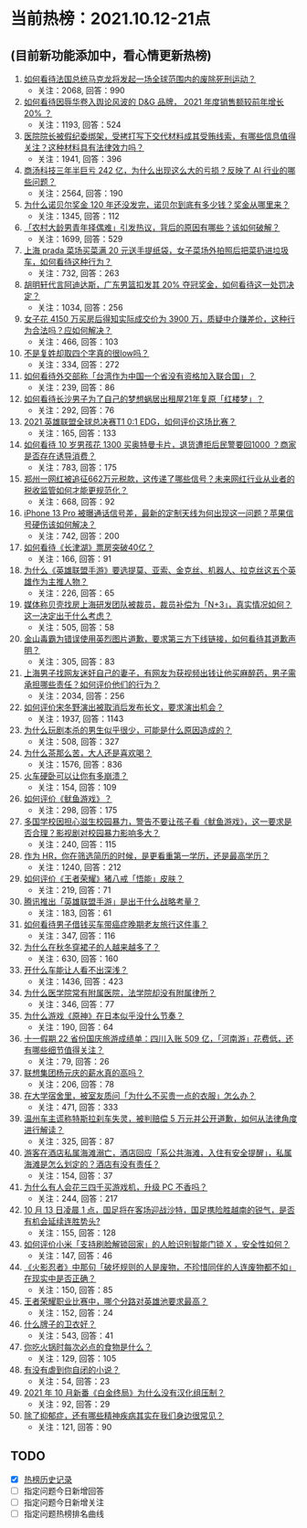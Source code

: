 # 当前热榜：2021.10.12-21点
## (目前新功能添加中，看心情更新热榜)
1. [如何看待法国总统马克龙将发起一场全球范围内的废除死刑运动？](https://www.zhihu.com/question/491648365)
    * 关注：2068, 回答：990
2. [如何看待因辱华卷入舆论风波的 D&G 品牌， 2021 年度销售额较前年增长 20% ？](https://www.zhihu.com/question/491877720)
    * 关注：1193, 回答：524
3. [医院院长被假纪委绑架，受拷打写下交代材料成其受贿线索，有哪些信息值得关注？这种材料具有法律效力吗？](https://www.zhihu.com/question/491773260)
    * 关注：1941, 回答：396
4. [商汤科技三年半巨亏 242 亿，为什么出现这么大的亏损？反映了 AI 行业的哪些问题？](https://www.zhihu.com/question/487442760)
    * 关注：2564, 回答：190
5. [为什么诺贝尔奖金 120 年还没发完，诺贝尔到底有多少钱？奖金从哪里来？](https://www.zhihu.com/question/491549114)
    * 关注：1345, 回答：112
6. [「农村大龄男青年择偶难」引发热议，背后的原因有哪些？该如何破解？](https://www.zhihu.com/question/491813284)
    * 关注：1699, 回答：529
7. [上海 prada 菜场买菜满 20 元送手提纸袋，女子菜场外拍照后把菜扔进垃圾车，如何看待这种行为？](https://www.zhihu.com/question/491806510)
    * 关注：732, 回答：263
8. [胡明轩代言阿迪达斯，广东男篮扣发其 20% 夺冠奖金，如何看待这一处罚决定？](https://www.zhihu.com/question/491749622)
    * 关注：1034, 回答：256
9. [女子花 4150 万买房后得知实际成交价为 3900 万，质疑中介赚差价，这种行为合法吗？应如何解决？](https://www.zhihu.com/question/491877779)
    * 关注：466, 回答：103
10. [不是复姓却取四个字真的很low吗？](https://www.zhihu.com/question/397694416)
    * 关注：334, 回答：272
11. [如何看待外交部称「台湾作为中国一个省没有资格加入联合国」？](https://www.zhihu.com/question/491971172)
    * 关注：239, 回答：86
12. [如何看待长沙男子为了自己的梦想蜗居出租屋21年复原「红楼梦」？](https://www.zhihu.com/question/491689390)
    * 关注：292, 回答：76
13. [2021 英雄联盟全球总决赛T1 0:1 EDG，如何评价这场比赛？](https://www.zhihu.com/question/491994713)
    * 关注：165, 回答：133
14. [如何看待 10 岁男孩花 1300 买奥特曼卡片，退货遭拒后民警要回1000 ？商家是否存在诱导消费？](https://www.zhihu.com/question/491873181)
    * 关注：783, 回答：175
15. [郑州一网红被追征662万元税款，这传递了哪些信号？未来网红行业从业者的税收监管如何才能更规范化？](https://www.zhihu.com/question/491754876)
    * 关注：668, 回答：92
16. [iPhone 13 Pro 被曝通话信号差，最新的定制天线为何出现这一问题？苹果信号硬伤该如何解决？](https://www.zhihu.com/question/491799200)
    * 关注：742, 回答：200
17. [如何看待《长津湖》票房突破40亿？](https://www.zhihu.com/question/491590450)
    * 关注：166, 回答：91
18. [为什么《英雄联盟手游》要选提莫、亚索、金克丝、机器人、拉克丝这五个英雄作为主推人物？](https://www.zhihu.com/question/491457607)
    * 关注：226, 回答：65
19. [媒体称贝壳找房上海研发团队被裁员，裁员补偿为「N+3」，真实情况如何？这一决定出于什么考虑？](https://www.zhihu.com/question/491749727)
    * 关注：505, 回答：58
20. [金山毒霸为错误使用英烈图片道歉，要求第三方下线链接，如何看待其道歉声明？](https://www.zhihu.com/question/491924277)
    * 关注：305, 回答：83
21. [上海男子找网友迷奸自己的妻子，有网友为获视频出钱让他买麻醉药，男子需承担哪些责任？如何评价他们的行为？](https://www.zhihu.com/question/491757221)
    * 关注：2034, 回答：256
22. [如何评价宋冬野演出被取消后发布长文，要求演出机会？](https://www.zhihu.com/question/491864737)
    * 关注：1937, 回答：1143
23. [为什么玩剧本杀的男生似乎很少，可能是什么原因造成的？](https://www.zhihu.com/question/472598380)
    * 关注：508, 回答：327
24. [为什么茶那么苦，大人还是喜欢喝？](https://www.zhihu.com/question/297537202)
    * 关注：1576, 回答：836
25. [火车硬卧可以让你有多崩溃？](https://www.zhihu.com/question/291849780)
    * 关注：154, 回答：109
26. [如何评价《鱿鱼游戏》？](https://www.zhihu.com/question/485690915)
    * 关注：298, 回答：175
27. [多国学校因担心滋生校园暴力，警告不要让孩子看《鱿鱼游戏》，这一要求是否合理？影视剧对校园暴力影响多大？](https://www.zhihu.com/question/491735389)
    * 关注：240, 回答：115
28. [作为 HR，你在筛选简历的时候，是更看重第一学历，还是最高学历？](https://www.zhihu.com/question/487556569)
    * 关注：1240, 回答：212
29. [如何评价《王者荣耀》猪八戒「悟能」皮肤？](https://www.zhihu.com/question/491754242)
    * 关注：219, 回答：71
30. [腾讯推出「英雄联盟手游」是出于什么战略考量？](https://www.zhihu.com/question/491574603)
    * 关注：183, 回答：61
31. [如何看待男子借钱买车带癌症晚期老友旅行这件事？](https://www.zhihu.com/question/491553460)
    * 关注：347, 回答：116
32. [为什么在秋冬穿裙子的人越来越多了？](https://www.zhihu.com/question/488556793)
    * 关注：630, 回答：160
33. [开什么车能让人看不出深浅？](https://www.zhihu.com/question/60399965)
    * 关注：1436, 回答：423
34. [为什么医学院常有附属医院，法学院却没有附属律所？](https://www.zhihu.com/question/491460443)
    * 关注：346, 回答：77
35. [为什么游戏《原神》在日本似乎没什么节奏？](https://www.zhihu.com/question/489790485)
    * 关注：190, 回答：64
36. [十一假期 22 省份国庆旅游成绩单：四川入账 509 亿，「河南游」花费低，还有哪些细节值得关注？](https://www.zhihu.com/question/491743617)
    * 关注：79, 回答：26
37. [联想集团杨元庆的薪水真的高吗？](https://www.zhihu.com/question/491705265)
    * 关注：206, 回答：78
38. [在大学宿舍里，被室友质问「为什么不买贵一点的衣服」怎么办？](https://www.zhihu.com/question/491477614)
    * 关注：471, 回答：333
39. [温州车主谎称特斯拉刹车失灵，被判赔偿 5 万元并公开道歉，如何从法律角度进行解读？](https://www.zhihu.com/question/491830559)
    * 关注：325, 回答：87
40. [游客在酒店私属海滩溺亡，酒店回应「系公共海滩，入住有安全提醒」，私属海滩是怎么划定的？酒店有没有责任？](https://www.zhihu.com/question/491415075)
    * 关注：154, 回答：37
41. [为什么有人会花三四千买游戏机，升级 PC 不香吗？](https://www.zhihu.com/question/491528026)
    * 关注：244, 回答：217
42. [10 月 13 日凌晨 1 点，国足将在客场迎战沙特，国足携险胜越南的锐气，是否有机会延续连胜势头?](https://www.zhihu.com/question/491455868)
    * 关注：155, 回答：128
43. [如何评价小米「支持刷脸解锁回家」的人脸识别智能门锁 X ，安全性如何？](https://www.zhihu.com/question/491355844)
    * 关注：147, 回答：46
44. [《火影忍者》中那句「破坏规则的人是废物，不珍惜同伴的人连废物都不如」在现实中是否正确？](https://www.zhihu.com/question/483846560)
    * 关注：150, 回答：85
45. [王者荣耀职业比赛中，哪个分路对英雄池要求最高？](https://www.zhihu.com/question/491391574)
    * 关注：152, 回答：24
46. [什么牌子的卫衣好？](https://www.zhihu.com/question/23951099)
    * 关注：543, 回答：41
47. [你吃火锅时每次必点的食物是什么？](https://www.zhihu.com/question/484221794)
    * 关注：129, 回答：105
48. [有没有虐到你自闭的小说？](https://www.zhihu.com/question/462933679)
    * 关注：54, 回答：23
49. [2021 年 10 月新番《白金终局》为什么没有汉化组压制？](https://www.zhihu.com/question/491428601)
    * 关注：92, 回答：29
50. [除了抑郁症，还有哪些精神疾病其实在我们身边很常见？](https://www.zhihu.com/question/491344515)
    * 关注：121, 回答：90
## TODO
* [x] [热榜历史记录](hot_history/AllHot.md)
* [ ] 指定问题今日新增回答
* [ ] 指定问题今日新增关注
* [ ] 指定问题热榜排名曲线
